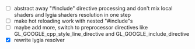 - [ ] abstract away "#include" directive processing and don't mix local shaders and lygia shaders resolution in one step
- [ ] make hot reloading work with nested "#include"s
- [ ] maybe add more, switch to preprocessor directives like GL_GOOGLE_cpp_style_line_directive and GL_GOOGLE_include_directive
- [x] rewrite lygia resolver
